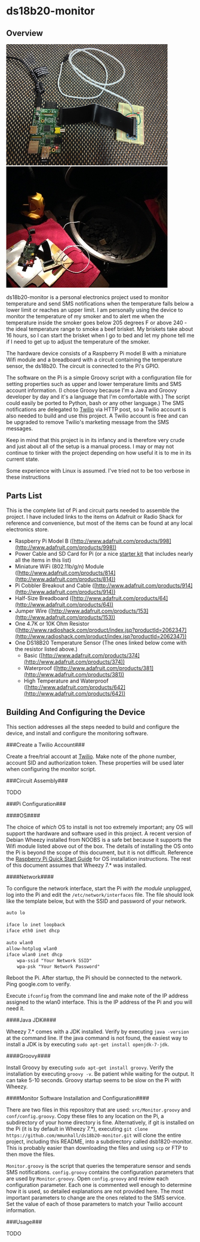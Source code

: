 ds18b20-monitor
===============

Overview
--------

![Overview](doc/overview.jpg "The assembled device")
![In Use](doc/in_use.jpg "In use")

ds18b20-monitor is a personal electronics project used to monitor temperature and send SMS notifications when the temperature falls below a lower limit or reaches an upper limit. I am personally using the device to monitor the temperature of my smoker and to alert me when the temperature inside the smoker goes below 205 degrees F or above 240 - the ideal temperature range to smoke a beef brisket. My briskets take about 16 hours, so I can start the brisket when I go to bed and let my phone tell me if I need to get up to adjust the temperature of the smoker.

The hardware device consists of a Raspberry Pi model B with a miniature Wifi module and a breadboard with a circuit containing the temperature sensor, the ds18b20. The circuit is connected to the Pi's GPIO.

The software on the Pi is a simple Groovy script with a configuration file for setting properties such as upper and lower temperature limits and SMS account information. (I chose Groovy because I'm a Java and Groovy developer by day and it's a language that I'm comfortable with.) The script could easily be ported to Python, bash or any other language.) The SMS notifications are delegated to [Twilio](http://www.twilio.com) via HTTP post, so a Twilio account is also needed to build and use this project. A Twilio account is free and can be upgraded to remove Twilio's marketing message from the SMS messages.

Keep in mind that this project is in its infancy and is therefore very crude and just about all of the setup is a manual process. I may or may not continue to tinker with the project depending on how useful it is to me in its current state.

Some experience with Linux is assumed. I've tried not to be too verbose in these instructions

Parts List
----------

This is the complete list of Pi and circuit parts needed to assemble the project. I have included links to the items on Adafruit or Radio Shack for reference and convenience, but most of the items can be found at any local electronics store.

* Raspberry Pi Model B ([http://www.adafruit.com/products/998](http://www.adafruit.com/products/998))
* Power Cable and SD Card for Pi (or a nice [starter kit](http://www.adafruit.com/products/955) that includes nearly all the items in this list)
* Miniature WiFi (802.11b/g/n) Module ([http://www.adafruit.com/products/814](http://www.adafruit.com/products/814))
* Pi Cobbler Breakout and Cable ([http://www.adafruit.com/products/914](http://www.adafruit.com/products/914))
* Half-Size Breadboard ([http://www.adafruit.com/products/64](http://www.adafruit.com/products/64))
* Jumper Wire ([http://www.adafruit.com/products/153](http://www.adafruit.com/products/153))
* One 4.7K or 10K Ohm Resistor ([http://www.radioshack.com/product/index.jsp?productId=2062347](http://www.radioshack.com/product/index.jsp?productId=2062347))
* One DS18B20 Temperature Sensor (The ones linked below come with the resistor listed above.)
	* Basic ([http://www.adafruit.com/products/374](http://www.adafruit.com/products/374))
	* Waterproof ([http://www.adafruit.com/products/381](http://www.adafruit.com/products/381))
	* High Temperature and Waterproof ([http://www.adafruit.com/products/642](http://www.adafruit.com/products/642))

Building And Configuring the Device
-----------------------------------

This section addresses all the steps needed to build and configure the device, and install and configure the monitoring software.

###Create a Twilio Account###

Create a free/trial account at [Twilio](http://www.twilio.com). Make note of the phone number, account SID and authorization token. These properties will be used later when configuring the monitor script.

###Circuit Assembly###

TODO

###Pi Configuration###

####OS####

The choice of *which* OS to install is not too extremely important; any OS will support the hardware and software used in this project. A recent version of Debian Wheezy installed from NOOBS is a safe bet because it supports the Wifi module listed above out of the box. The details of installing the OS onto the Pi is beyond the scope of this document, but it is not difficult. Reference the [Raspberry Pi Quick Start Guide](http://www.raspberrypi.org/quick-start-guide) for OS installation instructions. The rest of this document assumes that Wheezy 7.* was installed.

####Network####

To configure the network interface, start the Pi *with the module unplugged*, log into the Pi and edit the `/etc/network/interfaces` file. The file should look like the template below, but with the SSID and password of your network.

	auto lo

	iface lo inet loopback
	iface eth0 inet dhcp

	auto wlan0
	allow-hotplug wlan0
	iface wlan0 inet dhcp
		wpa-ssid "Your Network SSID"
		wpa-psk "Your Network Password"
		
Reboot the Pi. After startup, the Pi should be connected to the network. Ping google.com to verify.

Execute `ifconfig` from the command line and make note of the IP address assigned to the wlan0 interface. This is the IP address of the Pi and you will need it.

####Java JDK####

Wheezy 7.* comes with a JDK installed. Verify by executing `java -version` at the command line. If the java command is not found, the easiest way to install a JDK is by executing `sudo apt-get install openjdk-7-jdk`.

####Groovy####

Install Groovy by executing `sudo apt-get install groovy`. Verify the installation by executing `groovy -v`. Be patient while waiting for the output. It can take 5-10 seconds. Groovy startup seems to be slow on the Pi with Wheezy.

####Monitor Software Installation and Configuration####

There are two files in this repository that are used: `src/Monitor.groovy` and `conf/config.groovy`. Copy these files to any location on the Pi, a subdirectory of your home directory is fine. 
Alternatively, if git is installed on the Pi (it is by default in Wheezy 7.*), executing `git clone https://github.com/mmunhall/ds18b20-monitor.git` will clone the entire project, including this README, into a subdirectory called dsb1820-monitor. This is probably easier than downloading the files and using `scp` or FTP to then move the files.

`Monitor.groovy` is the script that queries the temperature sensor and sends SMS notifications. `config.groovy` contains the configuration parameters that are used by `Monitor.groovy`. Open `config.groovy` and review each configuration parameter. Each one is commented well enough to determine how it is used, so detailed explanations are not provided here. The most important parameters to change are the ones related to the SMS service. Set the value of each of those parameters to match your Twilio account information.

###Usage###

TODO


